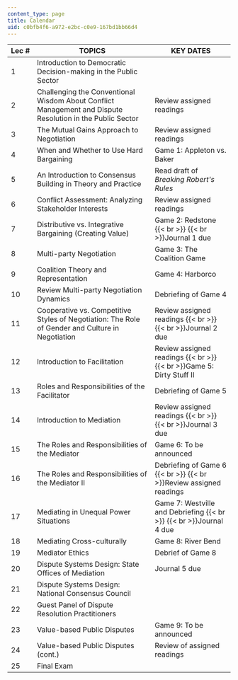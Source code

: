 ```yaml
---
content_type: page
title: Calendar
uid: c0bfb4f6-a972-e2bc-c0e9-167bd1bb66d4
---
```


| Lec # | TOPICS | KEY DATES |
| --- | --- | --- |
| 1 | Introduction to Democratic Decision-making in the Public Sector | &nbsp; |
| 2 | Challenging the Conventional Wisdom About Conflict Management and Dispute Resolution in the Public Sector | Review assigned readings |
| 3 | The Mutual Gains Approach to Negotiation | Review assigned readings |
| 4 | When and Whether to Use Hard Bargaining | Game 1: Appleton vs. Baker |
| 5 | An Introduction to Consensus Building in Theory and Practice | Read draft of _Breaking Robert's Rules_ |
| 6 | Conflict Assessment: Analyzing Stakeholder Interests | Review assigned readings |
| 7 | Distributive vs. Integrative Bargaining (Creating Value) | Game 2: Redstone  {{< br >}}  {{< br >}}Journal 1 due |
| 8 | Multi-party Negotiation | Game 3: The Coalition Game |
| 9 | Coalition Theory and Representation | Game 4: Harborco |
| 10 | Review Multi-party Negotiation Dynamics | Debriefing of Game 4 |
| 11 | Cooperative vs. Competitive Styles of Negotiation: The Role of Gender and Culture in Negotiation | Review assigned readings  {{< br >}}  {{< br >}}Journal 2 due |
| 12 | Introduction to Facilitation | Review assigned readings  {{< br >}}  {{< br >}}Game 5: Dirty Stuff II |
| 13 | Roles and Responsibilities of the Facilitator | Debriefing of Game 5 |
| 14 | Introduction to Mediation | Review assigned readings  {{< br >}}  {{< br >}}Journal 3 due |
| 15 | The Roles and Responsibilities of the Mediator | Game 6: To be announced |
| 16 | The Roles and Responsibilities of the Mediator II | Debriefing of Game 6  {{< br >}}  {{< br >}}Review assigned readings |
| 17 | Mediating in Unequal Power Situations | Game 7: Westville and Debriefing  {{< br >}}  {{< br >}}Journal 4 due |
| 18 | Mediating Cross-culturally | Game 8: River Bend |
| 19 | Mediator Ethics | Debrief of Game 8 |
| 20 | Dispute Systems Design: State Offices of Mediation | Journal 5 due |
| 21 | Dispute Systems Design: National Consensus Council | &nbsp; |
| 22 | Guest Panel of Dispute Resolution Practitioners | &nbsp; |
| 23 | Value-based Public Disputes | Game 9: To be announced |
| 24 | Value-based Public Disputes (cont.) | Review of assigned readings |
| 25 | Final Exam |
